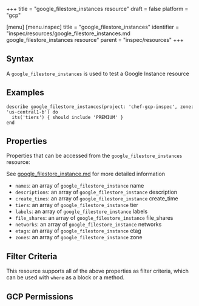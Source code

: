 +++
title = "google_filestore_instances resource"
draft = false
platform = "gcp"

[menu]
  [menu.inspec]
    title = "google_filestore_instances"
    identifier = "inspec/resources/google_filestore_instances.md google_filestore_instances resource"
    parent = "inspec/resources"
+++


## Syntax
A `google_filestore_instances` is used to test a Google Instance resource

## Examples
```
describe google_filestore_instances(project: 'chef-gcp-inspec', zone: 'us-central1-b') do
  its('tiers') { should include 'PREMIUM' }
end
```

## Properties
Properties that can be accessed from the `google_filestore_instances` resource:

See [google_filestore_instance.md](google_filestore_instance.md) for more detailed information
  * `names`: an array of `google_filestore_instance` name
  * `descriptions`: an array of `google_filestore_instance` description
  * `create_times`: an array of `google_filestore_instance` create_time
  * `tiers`: an array of `google_filestore_instance` tier
  * `labels`: an array of `google_filestore_instance` labels
  * `file_shares`: an array of `google_filestore_instance` file_shares
  * `networks`: an array of `google_filestore_instance` networks
  * `etags`: an array of `google_filestore_instance` etag
  * `zones`: an array of `google_filestore_instance` zone

## Filter Criteria
This resource supports all of the above properties as filter criteria, which can be used
with `where` as a block or a method.

## GCP Permissions
